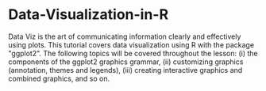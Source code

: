 # Data-Visualization-in-R
Data Viz is the art of communicating information clearly and effectively using plots. This tutorial covers data visualization using R with the package "ggplot2". The following topics will be covered throughout the lesson: (i) the components of the ggplot2 graphics grammar, (ii) customizing graphics (annotation, themes and legends), (iii) creating interactive graphics and combined graphics, and so on.
